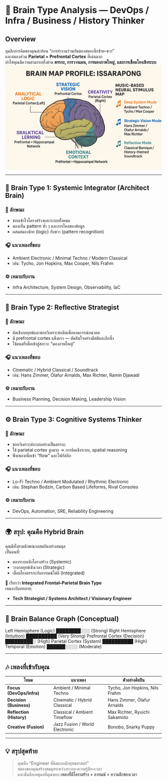 # 🧠 Brain Type Analysis — DevOps / Infra / Business / History Thinker

## Overview
บุคลิกการคิดของคุณสะท้อน “การทำงานร่วมกันของสมองซีกซ้าย–ขวา”  
และสมองส่วน **Parietal + Prefrontal Cortex** ที่เด่นมาก  
ทำให้คุณมีความสามารถทั้งด้าน **ตรรกะ, การวางแผน, การมองภาพใหญ่, และการเชื่อมโยงเชิงระบบ**
![my brain map](https://raw.githubusercontent.com/issarapong/brain-map/main/my-brian-map.png)

---

## 🧩 Brain Type 1: Systemic Integrator (Architect Brain)
### 🔹 ลักษณะ
- ชอบเข้าใจโครงสร้างและระบบทั้งหมด
- มองเห็น pattern ซ้ำ ๆ และการไหลของข้อมูล
- ผสมสมองซ้าย (logic) กับขวา (pattern recognition)

### 🎧 แนวเพลงที่ชอบ
- Ambient Electronic / Minimal Techno / Modern Classical  
- เช่น: Tycho, Jon Hopkins, Max Cooper, Nils Frahm

### ⚙️ เหมาะกับงาน
- Infra Architecture, System Design, Observability, IaC

---

## 🧭 Brain Type 2: Reflective Strategist
### 🔹 ลักษณะ
- คิดเชิงกลยุทธ์และชอบวิเคราะห์อดีตเพื่อคาดการณ์อนาคต
- มี prefrontal cortex แข็งแรง — ตัดสินใจอย่างมีสติและลึกซึ้ง
- ใช้ดนตรีเพื่อเข้าสู่สภาวะ “มองภาพใหญ่”

### 🎧 แนวเพลงที่ชอบ
- Cinematic / Hybrid Classical / Soundtrack  
- เช่น: Hans Zimmer, Ólafur Arnalds, Max Richter, Ramin Djawadi

### ⚙️ เหมาะกับงาน
- Business Planning, Decision Making, Leadership Vision

---

## ⚙️ Brain Type 3: Cognitive Systems Thinker
### 🔹 ลักษณะ
- ชอบวิเคราะห์ระบบอย่างเป็นตรรกะ
- ใช้ parietal cortex สูงมาก → การคิดเชิงระบบ, spatial reasoning
- ฟังเพลงเพื่อเข้า “flow” และโฟกัสลึก

### 🎧 แนวเพลงที่ชอบ
- Lo-Fi Techno / Ambient Modulated / Rhythmic Electronic  
- เช่น: Stephan Bodzin, Carbon Based Lifeforms, Rival Consoles

### ⚙️ เหมาะกับงาน
- DevOps, Automation, SRE, Reliability Engineering

---

## 🌍 สรุป: คุณคือ Hybrid Brain
คุณมีทั้งสามลักษณะผสมกันอย่างสมดุล  
เป็นคนที่:
- มองระบบเชิงโครงสร้าง (Systemic)
- วางกลยุทธ์เชิงเวลา (Strategic)
- เชื่อมโยงตรรกะกับอารมณ์ได้ดี (Integrated)

🧩 เรียกว่า **Integrated Frontal–Parietal Brain Type**  
เหมาะกับบทบาท:
- **Tech Strategist / Systems Architect / Visionary Engineer**

---

## 🧭 Brain Balance Graph (Conceptual)

Left Hemisphere (Logic) ████████░░░ (Strong)
Right Hemisphere (Intuition) ██████████ (Very Strong)
Prefrontal Cortex (Decision) █████████░ (High)
Parietal Cortex (System) ██████████ (High)
Temporal (Emotion) ██████░░░░ (Moderate)



---

## 🎶 เพลงที่เข้ากับคุณ

| โหมด | แนวเพลง | ตัวอย่างศิลปิน |
|------|-----------|----------------|
| **Focus (DevOps/Infra)** | Ambient / Minimal Techno | Tycho, Jon Hopkins, Nils Frahm |
| **Decision (Business)** | Cinematic / Hybrid Classical | Hans Zimmer, Ólafur Arnalds |
| **Reflection (History)** | Classical / Ambient Timeflow | Max Richter, Ryuichi Sakamoto |
| **Creative (Fusion)** | Jazz Fusion / World Electronic | Bonobo, Snarky Puppy |

---

## 💡 สรุปสุดท้าย
> คุณคือ “Engineer ที่คิดแบบนักยุทธศาสตร์”  
> สมองของคุณสร้างสมดุลระหว่างระบบ–ความรู้สึก–เวลา  
> และนั่นคือเหตุผลที่คุณชอบ **เพลงที่มีโครงสร้าง + อารมณ์ + ความลึกของเวลา**
